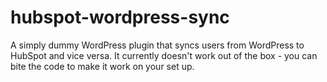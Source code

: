 # hubspot-wordpress-sync
A simply dummy WordPress plugin that syncs users from WordPress to HubSpot and vice versa. It currently doesn't work out of the box - you can bite the code to make it work on your set up.
